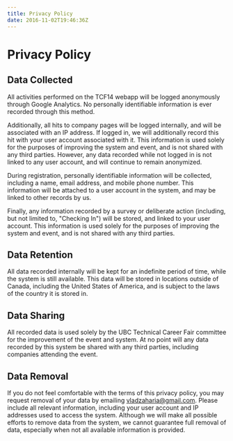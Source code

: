 ```yaml
---
title: Privacy Policy
date: 2016-11-02T19:46:36Z
---
```


# Privacy Policy

## Data Collected

All activities performed on the TCF14 webapp will be logged anonymously through Google Analytics. No personally identifiable information is ever recorded through this method.

Additionally, all hits to company pages will be logged internally, and will be associated with an IP address. If logged in, we will additionally record this hit with your user account associated with it. This information is used solely for the purposes of improving the system and event, and is not shared with any third parties. However, any data recorded while not logged in is not linked to any user account, and will continue to remain anonymized.

During registration, personally identifiable information will be collected, including a name, email address, and mobile phone number. This information will be attached to a user account in the system, and may be linked to other records by us.

Finally, any information recorded by a survey or deliberate action (including, but not limited to, "Checking In") will be stored, and linked to your user account. This information is used solely for the purposes of improving the system and event, and is not shared with any third parties.

## Data Retention

All data recorded internally will be kept for an indefinite period of time, while the system is still available. This data will be stored in locations outside of Canada, including the United States of America, and is subject to the laws of the country it is stored in.

## Data Sharing

All recorded data is used solely by the UBC Technical Career Fair committee for the improvement of the event and system. At no point will any data recorded by this system be shared with any third parties, including companies attending the event.

## Data Removal

If you do not feel comfortable with the terms of this privacy policy, you may request removal of your data by emailing vladzaharia@gmail.com. Please include all relevant information, including your user account and IP addresses used to access the system. Although we will make all possible efforts to remove data from the system, we cannot guarantee full removal of data, especially when not all available information is provided.
